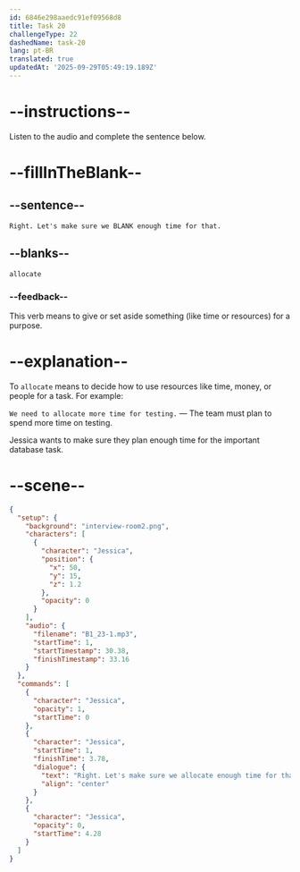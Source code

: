 ```yaml
---
id: 6846e298aaedc91ef09568d8
title: Task 20
challengeType: 22
dashedName: task-20
lang: pt-BR
translated: true
updatedAt: '2025-09-29T05:49:19.189Z'
---
```


<!-- (audio) Jessica: Right. Let's make sure we allocate enough time for that. -->

# --instructions--

Listen to the audio and complete the sentence below.

# --fillInTheBlank--

## --sentence--

`Right. Let's make sure we BLANK enough time for that.`

## --blanks--

`allocate`

### --feedback--

This verb means to give or set aside something (like time or resources) for a purpose.

# --explanation--

To `allocate` means to decide how to use resources like time, money, or people for a task. For example:
 
`We need to allocate more time for testing.` — The team must plan to spend more time on testing.

Jessica wants to make sure they plan enough time for the important database task.

# --scene--

```json
{
  "setup": {
    "background": "interview-room2.png",
    "characters": [
      {
        "character": "Jessica",
        "position": {
          "x": 50,
          "y": 15,
          "z": 1.2
        },
        "opacity": 0
      }
    ],
    "audio": {
      "filename": "B1_23-1.mp3",
      "startTime": 1,
      "startTimestamp": 30.38,
      "finishTimestamp": 33.16
    }
  },
  "commands": [
    {
      "character": "Jessica",
      "opacity": 1,
      "startTime": 0
    },
    {
      "character": "Jessica",
      "startTime": 1,
      "finishTime": 3.78,
      "dialogue": {
        "text": "Right. Let's make sure we allocate enough time for that.",
        "align": "center"
      }
    },
    {
      "character": "Jessica",
      "opacity": 0,
      "startTime": 4.28
    }
  ]
}
```
